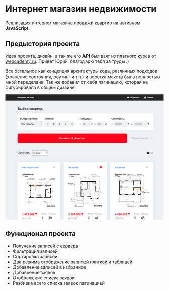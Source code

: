 # Интернет магазин недвижимости

Реализация интернет магазина продажи квартир на нативном **JavaScript**.

## Предыстория проекта

Идея проекта, дизайн, а так же его **API** был взят из платного курса от [webcademy.ru](https://webcademy.ru/jscourse/).
Привет Юрий, благодарю тебя за труды :)

Все остальное как концепция архитектуры кода, различных подходов (хранение состояния, роутинг и т.п.) и верстка макета была полностью мной переделана. Так же добавил от себя пагинацию, которая не фигурировала в общем дизайне.

![Скриншот](screen.png)

## Функционал проекта

- Получение записей с сервера
- Фильтрация записей
- Сортировка записей
- Два режима отображение записей плиткой и таблицей
- Добавление записей в избранное
- Добавление заявок
- Отображение списка заявок
- Разбивка всего списка заявок пагинацией
